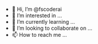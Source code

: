 - 👋 Hi, I’m @fscoderai
- 👀 I’m interested in ...
- 🌱 I’m currently learning ...
- 💞️ I’m looking to collaborate on ...
- 📫 How to reach me ...

<!---
fscoderai/fscoderai is a ✨ special ✨ repository because its `README.md` (this file) appears on your GitHub profile.
You can click the Preview link to take a look at your changes.
--->

